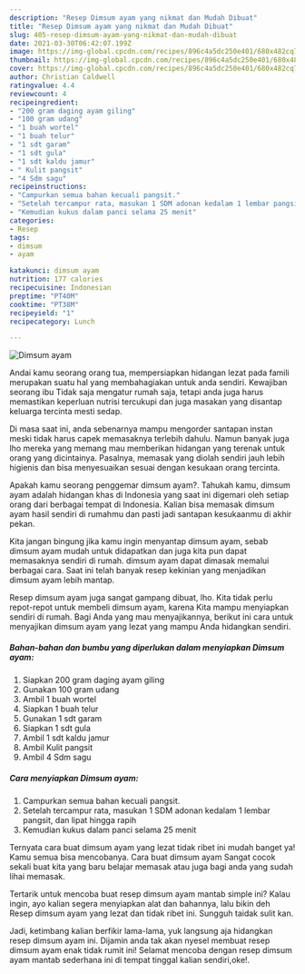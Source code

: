 ```yaml
---
description: "Resep Dimsum ayam yang nikmat dan Mudah Dibuat"
title: "Resep Dimsum ayam yang nikmat dan Mudah Dibuat"
slug: 405-resep-dimsum-ayam-yang-nikmat-dan-mudah-dibuat
date: 2021-03-30T06:42:07.199Z
image: https://img-global.cpcdn.com/recipes/896c4a5dc250e401/680x482cq70/dimsum-ayam-foto-resep-utama.jpg
thumbnail: https://img-global.cpcdn.com/recipes/896c4a5dc250e401/680x482cq70/dimsum-ayam-foto-resep-utama.jpg
cover: https://img-global.cpcdn.com/recipes/896c4a5dc250e401/680x482cq70/dimsum-ayam-foto-resep-utama.jpg
author: Christian Caldwell
ratingvalue: 4.4
reviewcount: 4
recipeingredient:
- "200 gram daging ayam giling"
- "100 gram udang"
- "1 buah wortel"
- "1 buah telur"
- "1 sdt garam"
- "1 sdt gula"
- "1 sdt kaldu jamur"
- " Kulit pangsit"
- "4 Sdm sagu"
recipeinstructions:
- "Campurkan semua bahan kecuali pangsit."
- "Setelah tercampur rata, masukan 1 SDM adonan kedalam 1 lembar pangsit, dan lipat hingga rapih"
- "Kemudian kukus dalam panci selama 25 menit"
categories:
- Resep
tags:
- dimsum
- ayam

katakunci: dimsum ayam 
nutrition: 177 calories
recipecuisine: Indonesian
preptime: "PT40M"
cooktime: "PT38M"
recipeyield: "1"
recipecategory: Lunch

---
```



![Dimsum ayam](https://img-global.cpcdn.com/recipes/896c4a5dc250e401/680x482cq70/dimsum-ayam-foto-resep-utama.jpg)

Andai kamu seorang orang tua, mempersiapkan hidangan lezat pada famili merupakan suatu hal yang membahagiakan untuk anda sendiri. Kewajiban seorang ibu Tidak saja mengatur rumah saja, tetapi anda juga harus memastikan keperluan nutrisi tercukupi dan juga masakan yang disantap keluarga tercinta mesti sedap.

Di masa  saat ini, anda sebenarnya mampu mengorder santapan instan meski tidak harus capek memasaknya terlebih dahulu. Namun banyak juga lho mereka yang memang mau memberikan hidangan yang terenak untuk orang yang dicintainya. Pasalnya, memasak yang diolah sendiri jauh lebih higienis dan bisa menyesuaikan sesuai dengan kesukaan orang tercinta. 



Apakah kamu seorang penggemar dimsum ayam?. Tahukah kamu, dimsum ayam adalah hidangan khas di Indonesia yang saat ini digemari oleh setiap orang dari berbagai tempat di Indonesia. Kalian bisa memasak dimsum ayam hasil sendiri di rumahmu dan pasti jadi santapan kesukaanmu di akhir pekan.

Kita jangan bingung jika kamu ingin menyantap dimsum ayam, sebab dimsum ayam mudah untuk didapatkan dan juga kita pun dapat memasaknya sendiri di rumah. dimsum ayam dapat dimasak memalui berbagai cara. Saat ini telah banyak resep kekinian yang menjadikan dimsum ayam lebih mantap.

Resep dimsum ayam juga sangat gampang dibuat, lho. Kita tidak perlu repot-repot untuk membeli dimsum ayam, karena Kita mampu menyiapkan sendiri di rumah. Bagi Anda yang mau menyajikannya, berikut ini cara untuk menyajikan dimsum ayam yang lezat yang mampu Anda hidangkan sendiri.

<!--inarticleads1-->

##### Bahan-bahan dan bumbu yang diperlukan dalam menyiapkan Dimsum ayam:

1. Siapkan 200 gram daging ayam giling
1. Gunakan 100 gram udang
1. Ambil 1 buah wortel
1. Siapkan 1 buah telur
1. Gunakan 1 sdt garam
1. Siapkan 1 sdt gula
1. Ambil 1 sdt kaldu jamur
1. Ambil  Kulit pangsit
1. Ambil 4 Sdm sagu




<!--inarticleads2-->

##### Cara menyiapkan Dimsum ayam:

1. Campurkan semua bahan kecuali pangsit.
1. Setelah tercampur rata, masukan 1 SDM adonan kedalam 1 lembar pangsit, dan lipat hingga rapih
1. Kemudian kukus dalam panci selama 25 menit




Ternyata cara buat dimsum ayam yang lezat tidak ribet ini mudah banget ya! Kamu semua bisa mencobanya. Cara buat dimsum ayam Sangat cocok sekali buat kita yang baru belajar memasak atau juga bagi anda yang sudah lihai memasak.

Tertarik untuk mencoba buat resep dimsum ayam mantab simple ini? Kalau ingin, ayo kalian segera menyiapkan alat dan bahannya, lalu bikin deh Resep dimsum ayam yang lezat dan tidak ribet ini. Sungguh taidak sulit kan. 

Jadi, ketimbang kalian berfikir lama-lama, yuk langsung aja hidangkan resep dimsum ayam ini. Dijamin anda tak akan nyesel membuat resep dimsum ayam enak tidak rumit ini! Selamat mencoba dengan resep dimsum ayam mantab sederhana ini di tempat tinggal kalian sendiri,oke!.

